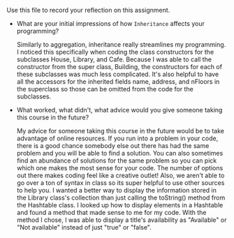 Use this file to record your reflection on this assignment.

- What are your initial impressions of how `Inheritance` affects your programming?

  Similarly to aggregation, inheritance really streamlines my programming. I noticed this specifically when coding the class constructors for the subclasses House, Library, and Cafe. Because I was able to call the constructor from the super class, Building, the constructors for each of these subclasses was much less complicated. It's also helpful to have all the accessors for the inherited fields name, address, and nFloors in the superclass so those can be omitted from the code for the subclasses.

- What worked, what didn't, what advice would you give someone taking this course in the future?

  My advice for someone taking this course in the future would be to take advantage of online resources. If you run into a problem in your code, there is a good chance somebody else out there has had the same problem and you will be able to find a solution. You can also sometimes find an abundance of solutions for the same problem so you can pick which one makes the most sense for your code. The number of options out there makes coding feel like a creative outlet! Also, we aren't able to go over a ton of syntax in class so its super helpful to use other sources to help you. I wanted a better way to display the information stored in the Library class's collection than just calling the toString() method from the Hashtable class. I looked up how to display elements in a Hashtable and found a method that made sense to me for my code. With the  method I chose, I was able to display a title's availability as "Available" or "Not available" instead of just "true" or "false".
